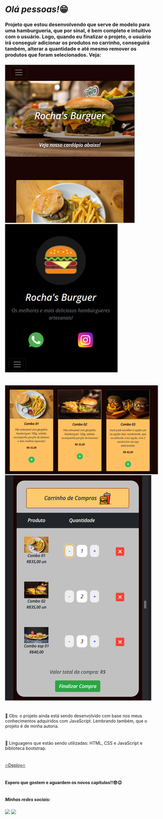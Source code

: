 ## <h1><em>Olá pessoas!</em>😁</h1> 


<h3>Projeto que estou desenvolvendo que serve de modelo para uma hamburgueria, que por sinal, é bem completo e intuitivo com o usuário. Logo, quando eu finalizar o projeto, o usuário irá conseguir adicionar os produtos no carrinho, conseguirá também, alterar a quantidade e até mesmo remover os produtos que foram selecionados. Veja:<h3>

<img src ="img\preview3.png">
<img src ="img\preview1.png">

# 

<img src= "img\preview2.png">
<img src= "img\preview4.png">

#

<p>🌟 Obs: o projeto ainda está sendo desenvolvido com base nos meus conhecimentos adquiridos com JavaScript. Lembrando também, que o projeto é de minha autoria.</p>

#

<p>🔨 Linguagens que estão sendo utilizadas: HTML, CSS e JavaScript e biblioteca bootstrap.</p>

#

<a href= "https://rochas-burguer.vercel.app/">🔥Deploy🔥</a>

#

<h4>Espero que gostem e aguardem os novos capítulos!!😎😉</h4>

#

<h5> Minhas redes sociais:</h5>  
    <div> 
        <a href=https://www.instagram.com/pedrorochaducks target="_blank"><img src="https://img.shields.io/badge/-Instagram-%23E4405F?style=for-the-badge&logo=instagram&logoColor=white" target="_blank"></a>
        <a href="https://www.linkedin.com/in/pedrohrocha16" target="_blank"><img src="https://img.shields.io/badge/-LinkedIn-%230077B5?style=for-the-badge&logo=linkedin&logoColor=white" target="_blank"></a> 
    </div>
